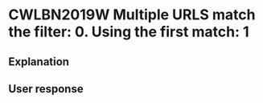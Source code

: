 # CWLBN2019W Multiple URLS match the filter: 0. Using the first match: 1

## Explanation

## User response